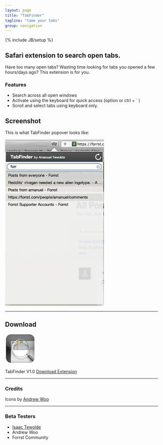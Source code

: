 ```yaml
---
layout: page
title: "TabFinder"
tagline: "tame your tabs"
group: navigation
---
```

{% include JB/setup %}

## Safari extension to search open tabs.

Have too many open tabs? Wasting time looking for tabs you opened a few hours/days ago? This extension is for you.

### Features
 * Search across all open windows
 * Activate using the keyboard for quick access (option or ctrl + &#96; )
 * Scroll and select tabs using keyboard only.

## Screenshot
This is what TabFinder popover looks like:

![image](original.png)

--- 

## Download
[![image](TabFinderIcon.png)](TabFinder.safariextz)

TabFinder V1.0 [Download Extension](TabFinder.safariextz)

--- 

### Credits

Icons by [Andrew Woo](http://myuniverseisyours.com/)

--- 

### Beta Testers

* [Isaac Tewolde](https://github.com/isaact)
* Andrew Woo
* Forrst Community



